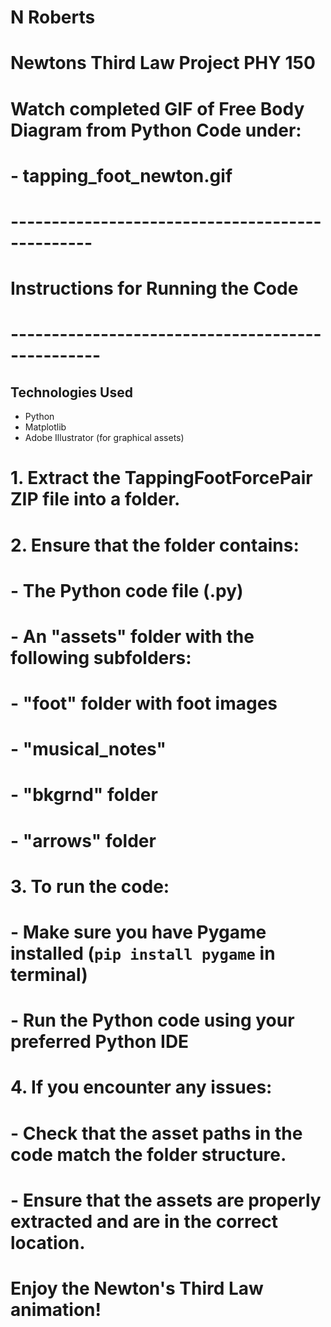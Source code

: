 # N Roberts
# Newtons Third Law Project PHY 150

# Watch completed GIF of Free Body Diagram from Python Code under:
# - tapping_foot_newton.gif

# ------------------------------------------------
# Instructions for Running the Code
# -------------------------------------------------

## Technologies Used
- Python
- Matplotlib
- Adobe Illustrator (for graphical assets)

# 1. Extract the TappingFootForcePair ZIP file into a folder.
# 2. Ensure that the folder contains:
#    - The Python code file (.py)
#    - An "assets" folder with the following subfolders:
#        - "foot" folder with foot images
#        - "musical_notes"
#        - "bkgrnd" folder
#        - "arrows" folder
# 3. To run the code:
#    - Make sure you have Pygame installed (`pip install pygame` in terminal)
#    - Run the Python code using your preferred Python IDE
# 4. If you encounter any issues:
#    - Check that the asset paths in the code match the folder structure.
#    - Ensure that the assets are properly extracted and are in the correct location.

# Enjoy the Newton's Third Law animation!

